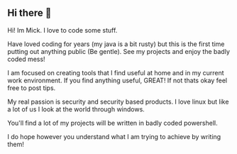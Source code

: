 ## Hi there 👋

<!--
**mickgb256/mickgb256** is a ✨ _special_ ✨ repository because its `README.md` (this file) appears on your GitHub profile.

Here are some ideas to get you started:

- 🔭 I’m currently working on ...
- 🌱 I’m currently learning ...
- 👯 I’m looking to collaborate on ...
- 🤔 I’m looking for help with ...
- 💬 Ask me about ...
- 📫 How to reach me: ...
- 😄 Pronouns: ...
- ⚡ Fun fact: ...
-->
Hi! 
Im Mick. I love to code some stuff.

Have loved coding for years (my java is a bit rusty) but this is the first time putting out anything public (Be gentle).
See my projects and enjoy the badly coded mess! 

I am focused on creating tools that I find useful at home and in my current work environment. 
If you find anything useful, GREAT! If not thats okay feel free to post tips. 

My real passion is security and security based products. 
I love linux but like a lot of us I look at the world through windows.

You'll find a lot of my projects will be written in badly coded powershell. 

I do hope however you understand what I am trying to achieve by writing them!
